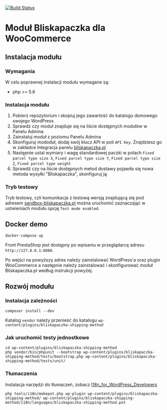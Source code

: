 [![Build Status](https://travis-ci.org/bliskapaczkapl/woocommerce.svg?branch=master)](https://travis-ci.org/bliskapaczkapl/woocommerce)

# Moduł Bliskapaczka dla WooCommerce 

## Instalacja modułu

### Wymagania
W celu poprawnej instalacji modułu wymagane są:
- php >= 5.6

### Instalacja modułu
1. Pobierz repozytorium i skopiuj jego zawartość do katalogu domowego swojego WordPress
1. Sprawdz czy moduł znajduje się na liście dostępnych modułów w Panelu Admina
1. Zainstaluj moduł z poziomu Panelu Admina
1. Skonfiguruj mododuł, dodaj swój klucz API w poli `API Key`. Znajdziesz go w zakładce Integracja panelu [bliskapaczka.pl](http://bliskapaczka.pl/panel/integracja)
1. Następnie ustal wymiary i wagę standardowej paczki w polach `Fixed parcel type size X`, `Fixed parcel type size Y`, `Fixed parcel type size Z`, `Fixed parcel type weight`
1. Sprawdź czy na liście dostępnych metod dostawy pojawiła się nowa metoda wysyłki "Bliskapaczka", skonfiguruj ją

### Tryb testowy

Tryb testowy, czli komunikacja z testową wersją znajdującą się pod adresem [sandbox-bliskapaczka.pl](https://sandbox-bliskapaczka.pl/) można uruchomić zaznaczająć w ustwieniach modułu opcję `Test mode enabled`.

## Docker demo

`docker-compose up`

Front PrestaShop jest dostępny po wpisaniu w przeglądarcę adresu `http://127.0.0.1:8080`.

Po wejści na powyższy adres należy zainstalować WordPress'a oraz plugin WooCommerce a następnie należy zainstalować i skonfigurować moduł Bliskapaczka.pl według instrukcji powyżej.

## Rozwój modułu

### Instalacja zależności
```
composer install --dev
```

Katalog `vendor` należy przenieść do katalogu `wp-content/plugins/bliskapaczka-shipping-method`

### Jak uruchomić testy jednostkowe
```
cd wp-content/plugins/bliskapaczka-shipping-method
php vendor/bin/phpunit --bootstrap wp-content/plugins/bliskapaczka-shipping-method/tests/bootstrap.php wp-content/plugins/bliskapaczka-shipping-method/tests/unit/
```

### Tłumaczenia
Instalacja narzędzi do tłumaczeń, zobacz [I18n_for_WordPress_Developers](https://codex.wordpress.org/I18n_for_WordPress_Developers#Translating_Plugins_and_Themes)

```
php tools/i18n/makepot.php wp-plugin wp-content/plugins/bliskapaczka-shipping-method/ wp-content/plugins/bliskapaczka-shipping-method/i18n/languages/bliskapaczka-shipping-method.pot
```
